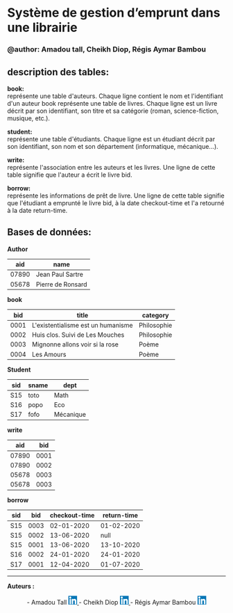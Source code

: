 # Système de gestion d’emprunt dans une librairie

### @author: Amadou tall, Cheikh Diop, Régis Aymar Bambou

## description des tables:  
**book:**  
représente une table d'auteurs. Chaque ligne contient le nom et l'identifiant d'un auteur book représente une table de livres. Chaque ligne est un livre décrit par son identifiant, son titre et sa catégorie (roman, science-fiction, musique, etc.).  
  
**student:**  
représente une table d'étudiants. Chaque ligne est un étudiant décrit par son identifiant, son nom et son département (informatique, mécanique...). 
  
**write:**  
représente l'association entre les auteurs et les livres. Une ligne de cette table signifie que l'auteur a écrit le livre bid. 
  
**borrow:**  
représente les informations de prêt de livre. Une ligne de cette table signifie que l'étudiant a emprunté le livre bid, à la date checkout-time et l'a retourné à la date return-time. 

## Bases de données:

**Author**


aid      | name 
------------ | -------------
07890        | Jean Paul Sartre
05678        | Pierre de Ronsard

**book** 


bid | title | category 
------------ | ------------- | ------------- 
0001 | L'existentialisme est un humanisme | Philosophie
0002 | Huis clos. Suivi de Les Mouches | Philosophie
0003 | Mignonne allons voir si la rose | Poème
0004 | Les Amours | Poème

**Student** 

sid | sname | dept 
------------ | ------------- | ------------- 
S15 | toto | Math
S16 | popo | Eco
S17 | fofo | Mécanique

**write**


aid      | bid 
------------ | -------------
07890        | 0001
07890        | 0002
05678        | 0003
05678        | 0003

**borrow**

sid | bid | checkout-time | return-time 
------------ | ------------- | ------------- | -------------
S15 | 0003 | 02-01-2020 | 01-02-2020
S15 | 0002 | 13-06-2020 | null
S15 | 0001 | 13-06-2020 | 13-10-2020
S16 | 0002 | 24-01-2020 | 24-01-2020
S17 | 0001 | 12-04-2020 | 01-07-2020

------------------------------
**Auteurs :**  

<p align='center'>
- Amadou Tall  <a href='https://www.linkedin.com/in/amadou-tall-4199b81ab'> <img src="images/174857.png" width="20" height="20"> </img>  </a> 
- Cheikh Diop  <a href='https://www.linkedin.com/in/regis-aymar-bambou-0733b11a4'> <img src="images/174857.png" width="20" height="20"> </img>  </a> 
- Régis Aymar Bambou <a href='https://www.linkedin.com/in/cheikh-diop-88971b151'> <img src="images/174857.png" width="20" height="20"> </img>  </a> 

  
</p>
